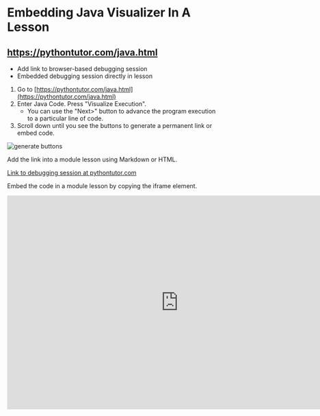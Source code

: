 #  Embedding Java Visualizer In A Lesson

## https://pythontutor.com/java.html

- Add link to browser-based debugging session 
- Embedded debugging session directly in lesson


1. Go to [https://pythontutor.com/java.html](https://pythontutor.com/java.html)
2. Enter Java Code.  Press "Visualize Execution".
   - You can use the "Next>" button to advance the program execution to a particular line of code. 
3. Scroll down until you see the buttons to generate a permanent link or embed code. 

![generate buttons](https://curriculum-content.s3.amazonaws.com/6676/java-mod2-strings/generate_buttons.png)

Add the link into a module lesson using Markdown or HTML.   

[Link to debugging session at pythontutor.com](https://pythontutor.com/visualize.html#code=public%20class%20StringUtility%20%7B%0A%20%20public%20static%20boolean%20containsVowel%28String%20str%29%20%7B%0A%20%20%20%20String%20vowels%20%3D%20%22aeiou%22%3B%0A%20%20%20%20for%20%28char%20c%20%3A%20str.toLowerCase%28%29.toCharArray%28%29%29%20%7B%0A%20%20%20%20%20%20%20%20for%20%28char%20v%20%3A%20vowels.toCharArray%28%29%29%20%7B%0A%20%20%20%20%20%20%20%20%20%20%20%20if%20%28c%20%3D%3D%20v%29%20%7B%0A%20%20%20%20%20%20%20%20%20%20%20%20%20%20%20%20return%20true%3B%0A%20%20%20%20%20%20%20%20%20%20%20%20%7D%0A%20%20%20%20%20%20%20%20%7D%0A%20%20%20%20%7D%0A%20%20%20%20return%20false%3B%0A%20%20%7D%0A%20%20%0A%20%20public%20static%20void%20main%28String%5B%5D%20args%29%7B%0A%20%20%20%20System.out.println%28StringUtility.containsVowel%28%22HELLO%22%29%29%3B%20%20//true%0A%20%20%7D%0A%7D&cumulative=false&heapPrimitives=true&mode=edit&origin=opt-frontend.js&py=java&rawInputLstJSON=%5B%5D&textReferences=false)

Embed the code in a module lesson by copying the iframe element.

<iframe width="800" height="500" frameborder="0" src="https://pythontutor.com/iframe-embed.html#code=public%20class%20StringUtility%20%7B%0A%20%20public%20static%20boolean%20containsVowel%28String%20str%29%20%7B%0A%20%20%20%20String%20vowels%20%3D%20%22aeiou%22%3B%0A%20%20%20%20for%20%28char%20c%20%3A%20str.toLowerCase%28%29.toCharArray%28%29%29%20%7B%0A%20%20%20%20%20%20%20%20for%20%28char%20v%20%3A%20vowels.toCharArray%28%29%29%20%7B%0A%20%20%20%20%20%20%20%20%20%20%20%20if%20%28c%20%3D%3D%20v%29%20%7B%0A%20%20%20%20%20%20%20%20%20%20%20%20%20%20%20%20return%20true%3B%0A%20%20%20%20%20%20%20%20%20%20%20%20%7D%0A%20%20%20%20%20%20%20%20%7D%0A%20%20%20%20%7D%0A%20%20%20%20return%20false%3B%0A%20%20%7D%0A%20%20%0A%20%20public%20static%20void%20main%28String%5B%5D%20args%29%7B%0A%20%20%20%20System.out.println%28StringUtility.containsVowel%28%22HELLO%22%29%29%3B%20%20//true%0A%20%20%7D%0A%7D&codeDivHeight=400&codeDivWidth=350&cumulative=false&curInstr=0&heapPrimitives=true&origin=opt-frontend.js&py=java&rawInputLstJSON=%5B%5D&textReferences=false"> </iframe>


